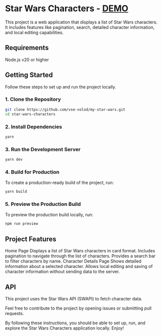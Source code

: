 # Star Wars Characters - [DEMO](https://my-star-wars-zff3.vercel.app/)
This project is a web application that displays a list of Star Wars characters. It includes features like pagination, search, detailed character information, and local editing capabilities.

## Requirements
Node.js v20 or higher

## Getting Started
Follow these steps to set up and run the project locally.

### 1. Clone the Repository
```sh
git clone https://github.com/vse-volod/my-star-wars.git
cd star-wars-characters
```
### 2. Install Dependencies
```sh
yarn
```
### 3. Run the Development Server
```sh
yarn dev
```
### 4. Build for Production
To create a production-ready build of the project, run:
```sh
yarn build
```
### 5. Preview the Production Build
To preview the production build locally, run:

```sh
npm run preview
```

## Project Features
Home Page
Displays a list of Star Wars characters in card format.
Includes pagination to navigate through the list of characters.
Provides a search bar to filter characters by name.
Character Details Page
Shows detailed information about a selected character.
Allows local editing and saving of character information without sending data to the server.

## API
This project uses the Star Wars API (SWAPI) to fetch character data.

Feel free to contribute to the project by opening issues or submitting pull requests.

By following these instructions, you should be able to set up, run, and explore the Star Wars Characters application locally. Enjoy!
